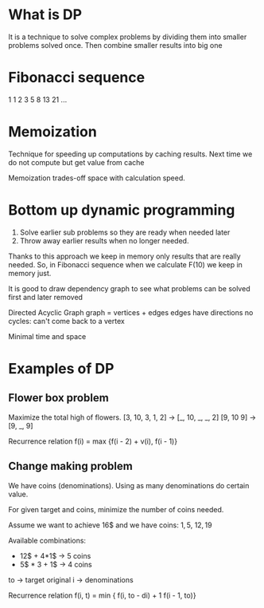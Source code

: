 # What is DP

It is a technique to solve complex problems by dividing them into smaller problems solved once.
Then combine smaller results into big one

# Fibonacci sequence

1 1 2 3 5 8 13 21 ...

# Memoization

Technique for speeding up computations by caching results.
Next time we do not compute but get value from cache

Memoization trades-off space with calculation speed.

# Bottom up dynamic programming

1. Solve earlier sub problems so they are ready when needed later
2. Throw away earlier results when no longer needed.

Thanks to this approach we keep in memory only results that are really needed.
So, in Fibonacci sequence when we calculate F(10) we keep in memory just.

It is good to draw dependency graph to see what problems can be solved first and later removed

Directed Acyclic Graph
graph = vertices + edges
edges have directions
no cycles: can't come back to a vertex

Minimal time and space

# Examples of DP

## Flower box problem

Maximize the total high of flowers.
[3, 10, 3, 1, 2] -> [_, 10, _, _, 2]
[9, 10 9] -> [9, _, 9]

Recurrence relation
f(i) = max  {f(i - 2) + v(i),
            f(i - 1)}

## Change making problem


We have coins (denominations). Using as many denominations do certain value.

For given target and coins, minimize the number of coins needed.

Assume we want to achieve 16$ and we have coins: 1$, 5$, 12$, 19$

Available combinations:
 - 12$ + 4*1$  -> 5 coins
 - 5$ * 3 + 1$ -> 4 coins

to -> target original
i -> denominations

Recurrence relation
f(i, t) = min { f(i, to - di) + 1
                f(i - 1, to)}
